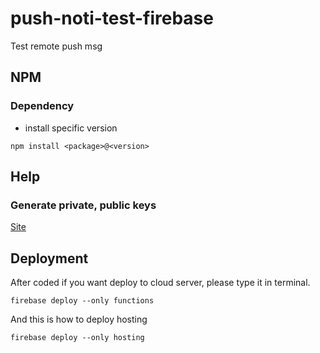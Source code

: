 # push-noti-test-firebase
Test remote push msg

## NPM

### Dependency
- install specific version
```
npm install <package>@<version>
```

## Help

### Generate private, public keys
[Site](https://web-push-codelab.glitch.me/)

## Deployment

After coded if you want deploy to cloud server, please type it in terminal.
```
firebase deploy --only functions
```

And this is how to deploy hosting
```
firebase deploy --only hosting
```